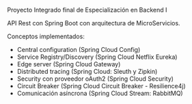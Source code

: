 Proyecto Integrado final de Especialización en Backend I

API Rest con Spring Boot con arquitectura de MicroServicios.

Conceptos implementados:

- Central configuration (Spring Cloud Config)
- Service Registry/Discovery (Spring Cloud Netflix Eureka)
- Edge server (Spring Cloud Gateway)
- Distributed tracing (Spring Cloud: Sleuth y Zipkin)
- Security con proveedor oAuth2 (Spring Cloud Security)
- Circuit Breaker (Spring Cloud Circuit Breaker - Resilience4j)
- Comunicación asíncrona (Spring Cloud Stream: RabbitMQ)


